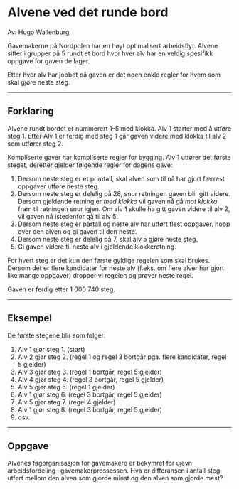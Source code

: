 ﻿# Alvene ved det runde bord

Av: Hugo Wallenburg

Gavemakerne på Nordpolen har en høyt optimalisert arbeidsflyt. Alvene sitter i grupper på 5 rundt et bord hvor hver alv har en veldig spesifikk oppgave for gaven de lager.

Etter hver alv har jobbet på gaven er det noen enkle regler for hvem som skal gjøre neste steg.

______

## Forklaring

Alvene rundt bordet er nummerert 1–5 med klokka. Alv 1 starter med å utføre steg 1. Etter Alv 1 er ferdig med steg 1 går gaven videre med klokka til alv 2 som utfører steg 2.

Kompliserte gaver har kompliserte regler for bygging. Alv 1 utfører det første steget, deretter gjelder følgende regler for dagens gave:

1. Dersom neste steg er et primtall, skal alven som til nå har gjort færrest oppgaver utføre neste steg.
2. Dersom neste steg er delelig på 28, snur retningen gaven blir gitt videre. Dersom gjeldende retning er _med klokka_ vil gaven nå gå _mot klokka_ fram til retningen snur igjen. Om alv 1 skulle ha gitt gaven videre til alv 2, vil gaven nå istedenfor gå til alv 5.
3. Dersom neste steg er partall og neste alv har utført flest oppgaver, hopp over den alven og gi gaven til den neste.
4. Dersom neste steg er delelig på 7, skal alv 5 gjøre neste steg.
5. Gi gaven videre til neste alv i gjeldende klokkeretning.

For hvert steg er det kun den første gyldige regelen som skal brukes. Dersom det er flere kandidater for neste alv (f.eks. om flere alver har gjort like mange oppgaver) dropper vi regelen og prøver neste regel.

Gaven er ferdig etter 1 000 740 steg. 

______

## Eksempel

De første stegene blir som følger:

1. Alv 1 gjør steg 1. (start)
2. Alv 2 gjør steg 2. (regel 1 og regel 3 bortgår pga. flere kandidater, regel 5 gjelder)
3. Alv 3 gjør steg 3. (regel 1 bortgår, regel 5 gjelder)
4. Alv 4 gjør steg 4. (regel 3 bortgår, regel 5 gjelder)
5. Alv 5 gjør steg 5. (regel 1 gjelder)
6. Alv 1 gjør steg 6. (regel 3 bortgår, regel 5 gjelder)
7. Alv 5 gjør steg 7. (regel 4 gjelder)
8. Alv 1 gjør steg 8. (regel 3 bortgår, regel 5 gjelder)
9. osv.

______

## Oppgave

Alvenes fagorganisasjon for gavemakere er bekymret for ujevn arbeidsfordeling i gavemakerprossessen. Hva er differansen i antall steg utført mellom den alven som gjorde minst og den alven som gjorde mest?